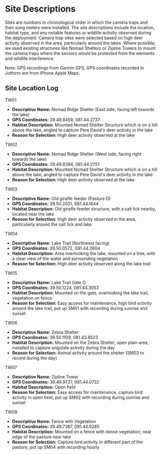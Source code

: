 # Site Descriptions

Sites are numbers in chronological order in which the camera traps and then song meters were installed. The site descriptions include the location, habitat type, and any notable features or wildlife activity observed during the deployment. Camera trap sites were selected based on high deer activity observed in the area, particularly around the lakes. Where possible, we used existing structures like Nomad Shelters or Zipline Towers to mount the camera traps where the sensors would be protected from the elements and wildlife interference.

Note: GPS recordings from Garmin GPS, GPS coordinates recorded in Jotform are from iPhone Apple Maps.

## Site Location Log

TW01
- **Descriptive Name:** Nomad Ridge Shelter (East side, facing left towards the lake)
- **GPS Coordinates:** 39.49.8459, 081.44.2737
- **Habitat Description:** Mounted Nomad Shelter Structure which is on a hill above the lake, angled to capture Pere David's deer activity in the lake
- **Reason for Selection:** High deer activity observed at the lake

TW02
- **Descriptive Name:** Nomad Ridge Shelter (West side, facing right towards the lake)
- **GPS Coordinates:** 39.49.8394, 081.44.2751
- **Habitat Description:** Mounted Nomad Shelter Structure which is on a hill above the lake, angled to capture Pere David's deer activity in the lake
- **Reason for Selection:** High deer activity observed at the lake

TW03
- **Descriptive Name:** Old giraffe feeder (Pasture D)
- **GPS Coordinates:** 39.50.2021, 081.44.1644
- **Habitat Description:** Old giraffe feeder structure, with a salt lick nearby, located near the lake
- **Reason for Selection:** High deer activity observed in the area, particularly around the salt lick and lake

TW04
- **Descriptive Name:** Lake Trail (Northwest facing)
- **GPS Coordinates:** 39.50.0572, 081.44.3604
- **Habitat Description:** Area overlooking the lake, mounted on a tree, with a clear view of the water and surrounding vegetation
- **Reason for Selection:** High deer activity observed along the lake trail

TW05
- **Descriptive Name:** Lake Trail Gate O
- **GPS Coordinates:** 39.50.1224, 081.44.3053
- **Habitat Description:** Mounted on the gate, overlooking the lake trail, vegetation on fence
- **Reason for Selection:** Easy access for maintenance, high bird activity around the lake trail, put up SM01 with recording during sunrise and sunset

TW06
- **Descriptive Name:** Zebra Shelter
- **GPS Coordinates:** 39.50.1109, 081.43.8523
- **Habitat Description:** Mounted on the Zebra Shelter, open plain area, installed to capture ungulate activity during the day
- **Reason for Selection:** Animal activity around the shelter (SM03 to record during the day)

TW07
- **Descriptive Name:** Zipline Tower
- **GPS Coordinates:** 39.49.9727, 081.44.0732
- **Habitat Description:** Open field
- **Reason for Selection:** Easy access for maintenance, capture bird activity in open field, put up SM02 with recording during sunrise and sunset

TW08
- **Descriptive Name:** Fence with Vegetation
- **GPS Coordinates:** 39.49.7387, 081.44.6265
- **Habitat Description:** Mounted on a fence with dense vegetation, near edge of the pasture near lake
- **Reason for Selection:** Capture bird activity in different part of the pasture, put up SM04 with recording hourly



